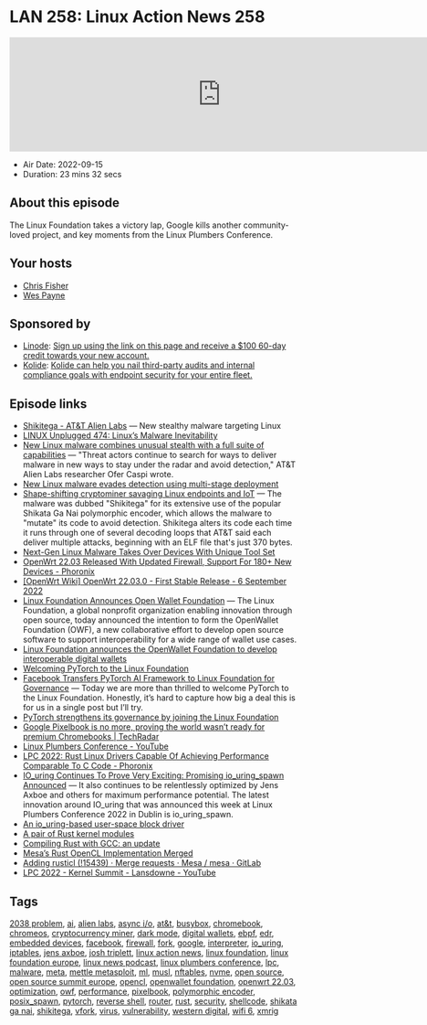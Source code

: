# LAN 258: Linux Action News 258

<iframe src="https://player.fireside.fm/v2/DAcK9LdX+i1wSxTFA?theme=dark" width="740" height="200" frameborder="0" scrolling="no"></iframe>

* Air Date: 2022-09-15
* Duration: 23 mins 32 secs

## About this episode

The Linux Foundation takes a victory lap, Google kills another community-loved project, and key moments from the Linux Plumbers Conference.

## Your hosts
* [Chris Fisher](https://linuxactionnews.com/hosts/chris)
* [Wes Payne](https://linuxactionnews.com/hosts/wes)

## Sponsored by

  * [Linode](http://linode.com/lan): [Sign up using the link on this page and receive a $100 60-day credit towards your new account. ](http://linode.com/lan)
  * [Kolide](https://l.kolide.co/3klbWzr): [Kolide can help you nail third-party audits and internal compliance goals with endpoint security for your entire fleet. ](https://l.kolide.co/3klbWzr)



## Episode links

  * [Shikitega - AT&T Alien Labs](https://cybersecurity.att.com/blogs/labs-research/shikitega-new-stealthy-malware-targeting-linux "Shikitega -  AT&T Alien Labs") — New stealthy malware targeting Linux 
  * [LINUX Unplugged 474: Linux’s Malware Inevitability](https://linuxunplugged.com/474 "LINUX Unplugged 474: Linux’s Malware Inevitability")
  * [New Linux malware combines unusual stealth with a full suite of capabilities](https://arstechnica.com/information-technology/2022/09/new-linux-malware-combines-unusual-stealth-with-a-full-suite-of-capabilities/ "New Linux malware combines unusual stealth with a full suite of capabilities") — "Threat actors continue to search for ways to deliver malware in new ways to stay under the radar and avoid detection," AT&T Alien Labs researcher Ofer Caspi wrote.
  * [New Linux malware evades detection using multi-stage deployment](https://www.bleepingcomputer.com/news/security/new-linux-malware-evades-detection-using-multi-stage-deployment/ "New Linux malware evades detection using multi-stage deployment")
  * [Shape-shifting cryptominer savaging Linux endpoints and IoT](https://www.theregister.com/2022/09/10/in_brief_security/ "Shape-shifting cryptominer savaging Linux endpoints and IoT") — The malware was dubbed "Shikitega" for its extensive use of the popular Shikata Ga Nai polymorphic encoder, which allows the malware to "mutate" its code to avoid detection. Shikitega alters its code each time it runs through one of several decoding loops that AT&T said each deliver multiple attacks, beginning with an ELF file that's just 370 bytes. 
  * [Next-Gen Linux Malware Takes Over Devices With Unique Tool Set](https://www.darkreading.com/vulnerabilities-threats/next-gen-linux-malware-takes-over-devices-unique-toolset "Next-Gen Linux Malware Takes Over Devices With Unique Tool Set")
  * [OpenWrt 22.03 Released With Updated Firewall, Support For 180+ New Devices - Phoronix](https://www.phoronix.com/news/OpenWrt-22.03-Released "OpenWrt 22.03 Released With Updated Firewall, Support For 180+ New Devices - Phoronix")
  * [[OpenWrt Wiki] OpenWrt 22.03.0 - First Stable Release - 6 September 2022](https://openwrt.org/releases/22.03/notes-22.03.0 "\[OpenWrt Wiki\] OpenWrt 22.03.0 - First Stable Release - 6 September 2022")
  * [Linux Foundation Announces Open Wallet Foundation](https://www.linuxfoundation.org/press/linux-foundation-announces-an-intent-to-form-the-openwallet-foundation "Linux Foundation Announces Open Wallet Foundation") — The Linux Foundation, a global nonprofit organization enabling innovation through open source, today announced the intention to form the OpenWallet Foundation (OWF), a new collaborative effort to develop open source software to support interoperability for a wide range of wallet use cases.
  * [Linux Foundation announces the OpenWallet Foundation to develop interoperable digital wallets](https://techcrunch.com/2022/09/13/linux-foundation-announces-the-openwallet-foundation-to-develop-interoperable-digital-wallets/ "Linux Foundation announces the OpenWallet Foundation to develop interoperable digital wallets")
  * [Welcoming PyTorch to the Linux Foundation](https://www.linuxfoundation.org/blog/blog/welcoming-pytorch-to-the-linux-foundation "Welcoming PyTorch to the Linux Foundation")
  * [Facebook Transfers PyTorch AI Framework to Linux Foundation for Governance](https://debugpointnews.com/meta-pytorch-linux/ "Facebook Transfers PyTorch AI Framework to Linux Foundation for Governance") — Today we are more than thrilled to welcome PyTorch to the Linux Foundation. Honestly, it’s hard to capture how big a deal this is for us in a single post but I’ll try. 
  * [PyTorch strengthens its governance by joining the Linux Foundation](https://pytorch.org/blog/PyTorchfoundation/ "PyTorch strengthens its governance by joining the Linux Foundation")
  * [Google Pixelbook is no more, proving the world wasn’t ready for premium Chromebooks | TechRadar](https://www.techradar.com/news/google-pixelbook-is-no-more-proving-the-world-wasnt-ready-for-premium-chromebooks "Google Pixelbook is no more, proving the world wasn’t ready for premium Chromebooks | TechRadar")
  * [Linux Plumbers Conference - YouTube](https://www.youtube.com/c/LinuxPlumbersConference/videos?app=desktop&view=2&flow=list&live_view=501&cbrd=1 "Linux Plumbers Conference - YouTube")
  * [LPC 2022: Rust Linux Drivers Capable Of Achieving Performance Comparable To C Code - Phoronix](https://www.phoronix.com/news/LPC-2022-Rust-Linux "LPC 2022: Rust Linux Drivers Capable Of Achieving Performance Comparable To C Code - Phoronix")
  * [IO_uring Continues To Prove Very Exciting: Promising io_uring_spawn Announced](https://www.phoronix.com/news/Linux-LPC2022-io_uring_spawn "IO_uring Continues To Prove Very Exciting: Promising io_uring_spawn Announced") — It also continues to be relentlessly optimized by Jens Axboe and others for maximum performance potential. The latest innovation around IO_uring that was announced this week at Linux Plumbers Conference 2022 in Dublin is io_uring_spawn.
  * [An io_uring-based user-space block driver](https://lwn.net/Articles/903855/ "An io_uring-based user-space block driver")
  * [A pair of Rust kernel modules](https://lwn.net/Articles/907685/ "A pair of Rust kernel modules")
  * [Compiling Rust with GCC: an update](https://lwn.net/Articles/907405/ "Compiling Rust with GCC: an update")
  * [Mesa’s Rust OpenCL Implementation Merged](https://www.phoronix.com/news/Mesa-Rust-OpenCL-Merging-Soon "Mesa’s Rust OpenCL Implementation Merged")
  * [Adding rusticl (!15439) · Merge requests · Mesa / mesa · GitLab](https://gitlab.freedesktop.org/mesa/mesa/-/merge_requests/15439 "Adding rusticl \(!15439\) · Merge requests · Mesa / mesa · GitLab")
  * [LPC 2022 - Kernel Summit - Lansdowne - YouTube](https://www.youtube.com/watch?v=e2SZoUPhDRg "LPC 2022 - Kernel Summit - Lansdowne - YouTube")



## Tags

[2038 problem](https://linuxactionnews.com/tags/2038%20problem), [ai](https://linuxactionnews.com/tags/ai), [alien labs](https://linuxactionnews.com/tags/alien%20labs), [async i/o](https://linuxactionnews.com/tags/async%20i%2Fo), [at&t](https://linuxactionnews.com/tags/at&t), [busybox](https://linuxactionnews.com/tags/busybox), [chromebook](https://linuxactionnews.com/tags/chromebook), [chromeos](https://linuxactionnews.com/tags/chromeos), [cryptocurrency miner](https://linuxactionnews.com/tags/cryptocurrency%20miner), [dark mode](https://linuxactionnews.com/tags/dark%20mode), [digital wallets](https://linuxactionnews.com/tags/digital%20wallets), [ebpf](https://linuxactionnews.com/tags/ebpf), [edr](https://linuxactionnews.com/tags/edr), [embedded devices](https://linuxactionnews.com/tags/embedded%20devices), [facebook](https://linuxactionnews.com/tags/facebook), [firewall](https://linuxactionnews.com/tags/firewall), [fork](https://linuxactionnews.com/tags/fork), [google](https://linuxactionnews.com/tags/google), [interpreter](https://linuxactionnews.com/tags/interpreter), [io_uring](https://linuxactionnews.com/tags/io_uring), [iptables](https://linuxactionnews.com/tags/iptables), [jens axboe](https://linuxactionnews.com/tags/jens%20axboe), [josh triplett](https://linuxactionnews.com/tags/josh%20triplett), [linux action news](https://linuxactionnews.com/tags/linux%20action%20news), [linux foundation](https://linuxactionnews.com/tags/linux%20foundation), [linux foundation europe](https://linuxactionnews.com/tags/linux%20foundation%20europe), [linux news podcast](https://linuxactionnews.com/tags/linux%20news%20podcast), [linux plumbers conference](https://linuxactionnews.com/tags/linux%20plumbers%20conference), [lpc](https://linuxactionnews.com/tags/lpc), [malware](https://linuxactionnews.com/tags/malware), [meta](https://linuxactionnews.com/tags/meta), [mettle metasploit](https://linuxactionnews.com/tags/mettle%20metasploit), [ml](https://linuxactionnews.com/tags/ml), [musl](https://linuxactionnews.com/tags/musl), [nftables](https://linuxactionnews.com/tags/nftables), [nvme](https://linuxactionnews.com/tags/nvme), [open source](https://linuxactionnews.com/tags/open%20source), [open source summit europe](https://linuxactionnews.com/tags/open%20source%20summit%20europe), [opencl](https://linuxactionnews.com/tags/opencl), [openwallet foundation](https://linuxactionnews.com/tags/openwallet%20foundation), [openwrt 22.03](https://linuxactionnews.com/tags/openwrt%2022.03), [optimization](https://linuxactionnews.com/tags/optimization), [owf](https://linuxactionnews.com/tags/owf), [performance](https://linuxactionnews.com/tags/performance), [pixelbook](https://linuxactionnews.com/tags/pixelbook), [polymorphic encoder](https://linuxactionnews.com/tags/polymorphic%20encoder), [posix_spawn](https://linuxactionnews.com/tags/posix_spawn), [pytorch](https://linuxactionnews.com/tags/pytorch), [reverse shell](https://linuxactionnews.com/tags/reverse%20shell), [router](https://linuxactionnews.com/tags/router), [rust](https://linuxactionnews.com/tags/rust), [security](https://linuxactionnews.com/tags/security), [shellcode](https://linuxactionnews.com/tags/shellcode), [shikata ga nai](https://linuxactionnews.com/tags/shikata%20ga%20nai), [shikitega](https://linuxactionnews.com/tags/shikitega), [vfork](https://linuxactionnews.com/tags/vfork), [virus](https://linuxactionnews.com/tags/virus), [vulnerability](https://linuxactionnews.com/tags/vulnerability), [western digital](https://linuxactionnews.com/tags/western%20digital), [wifi 6](https://linuxactionnews.com/tags/wifi%206), [xmrig](https://linuxactionnews.com/tags/xmrig)